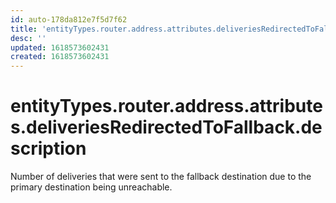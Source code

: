 ```yaml
---
id: auto-178da812e7f5d7f62
title: 'entityTypes.router.address.attributes.deliveriesRedirectedToFallback.description'
desc: ''
updated: 1618573602431
created: 1618573602431
---
```

# entityTypes.router.address.attributes.deliveriesRedirectedToFallback.description

Number of deliveries that were sent to the fallback destination due to the primary destination being unreachable.